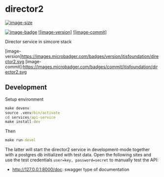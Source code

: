 # director2

[![image-size]](https://microbadger.com/images/itisfoundation/director2. "More on itisfoundation/director2.:staging-latest image")

[![image-badge]](https://microbadger.com/images/itisfoundation/director2 "More on director2 image in registry")
[![image-version]](https://microbadger.com/images/itisfoundation/director2 "More on director2 image in registry")
[![image-commit]](https://microbadger.com/images/itisfoundation/director2 "More on director2 image in registry")

Director service in simcore stack

<!-- Add badges urls here-->
[image-size]:https://img.shields.io/microbadger/image-size/itisfoundation/director2./staging-latest.svg?label=director2.&style=flat
[image-badge]:https://images.microbadger.com/badges/image/itisfoundation/director2.svg
[image-version]https://images.microbadger.com/badges/version/itisfoundation/director2.svg
[image-commit]:https://images.microbadger.com/badges/commit/itisfoundation/director2.svg
<!------------------------->

## Development

Setup environment

```cmd
make devenv
source .venv/bin/activate
cd services/api-service
make install-dev
```

Then

```cmd
make run-devel
```

The latter will start the director2 service in development-mode together with a postgres db initialized with test data. Open the following sites and use the test credentials ``user=key, password=secret`` to manually test the API:

- http://127.0.0.1:8000/doc: swagger type of documentation
